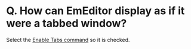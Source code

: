 # Q. How can EmEditor display as if it were a tabbed window?

Select the [Enable Tabs command](../../cmd/window/window_combine) so it is checked.
